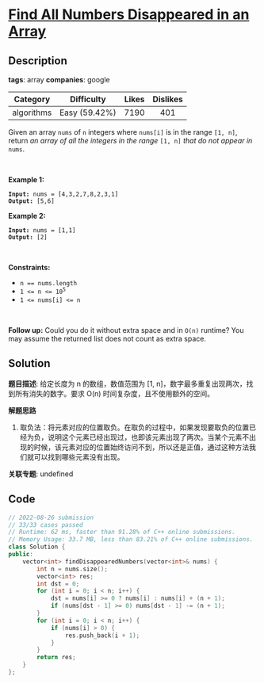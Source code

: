 # [Find All Numbers Disappeared in an Array](https://leetcode.com/problems/find-all-numbers-disappeared-in-an-array/description/)

## Description

**tags**: array
**companies**: google

|  Category  |  Difficulty   | Likes | Dislikes |
| :--------: | :-----------: | :---: | :------: |
| algorithms | Easy (59.42%) | 7190  |   401    |

<p>Given an array <code>nums</code> of <code>n</code> integers where <code>nums[i]</code> is in the range <code>[1, n]</code>, return <em>an array of all the integers in the range</em> <code>[1, n]</code> <em>that do not appear in</em> <code>nums</code>.</p>

<p>&nbsp;</p>
<p><strong>Example 1:</strong></p>
<pre><code><strong>Input:</strong> nums = [4,3,2,7,8,2,3,1]
<strong>Output:</strong> [5,6]</code></pre><p><strong>Example 2:</strong></p>
<pre><code><strong>Input:</strong> nums = [1,1]
<strong>Output:</strong> [2]</code></pre>
<p>&nbsp;</p>
<p><strong>Constraints:</strong></p>

<ul>
  <li><code>n == nums.length</code></li>
  <li><code>1 &lt;= n &lt;= 10<sup>5</sup></code></li>
  <li><code>1 &lt;= nums[i] &lt;= n</code></li>
</ul>

<p>&nbsp;</p>
<p><strong>Follow up:</strong> Could you do it without extra space and in <code>O(n)</code> runtime? You may assume the returned list does not count as extra space.</p>

## Solution

**题目描述**: 给定长度为 n 的数组，数值范围为 [1, n]，数字最多重复出现两次，找到所有消失的数字。要求 O(n) 时间复杂度，且不使用额外的空间。

**解题思路**

1. 取负法：将元素对应的位置取负。在取负的过程中，如果发现要取负的位置已经为负，说明这个元素已经出现过，也即该元素出现了两次。当某个元素不出现的时候，该元素对应的位置始终访问不到，所以还是正值，通过这种方法我们就可以找到哪些元素没有出现。

**关联专题**: undefined

## Code

```cpp
// 2022-08-26 submission
// 33/33 cases passed
// Runtime: 62 ms, faster than 91.28% of C++ online submissions.
// Memory Usage: 33.7 MB, less than 83.21% of C++ online submissions.
class Solution {
public:
    vector<int> findDisappearedNumbers(vector<int>& nums) {
        int n = nums.size();
        vector<int> res;
        int dst = 0;
        for (int i = 0; i < n; i++) {
            dst = nums[i] >= 0 ? nums[i] : nums[i] + (n + 1);
            if (nums[dst - 1] >= 0) nums[dst - 1] -= (n + 1);
        }
        for (int i = 0; i < n; i++) {
            if (nums[i] > 0) {
                res.push_back(i + 1);
            }
        }
        return res;
    }
};
```
